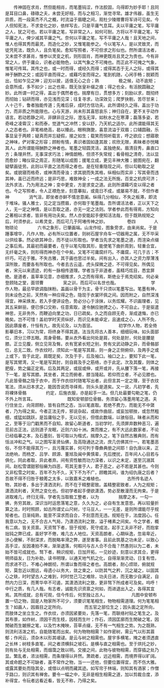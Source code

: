 <!-- { "loadSidebar": true } -->
　　传神固在求肖，然但能相肖，而笔墨钝涩，作法胶固，乌得即为妙手耶！且同是耳目口鼻，碌碌之夫，未尝无好相，而与之相习，渐觉寻常。雄才伟器，虽生无异质，而一段英杰不凡之概，时流溢于眉睫之间，观杜少陵赠曹将军诗可见矣。今人但知死法，不求变化之妙，依样写去，只是平庸气息耳。夫以平庸之笔，写平庸之人，犹之可也。若以平庸之笔，写非常之人，如何可耐。方将以不平庸之笔，写平庸之人，俾少减其平庸之气。奈何以平庸之笔，写不平庸之人哉！且天地之间，惟人也得其秀而最灵。而造化之妙，又惟笔能参之。今以笔写人，是以灵致灵，而徒凭死法，既负人，且负笔矣。愈知写照者，不可但求之形似也。然所谓活法者，又未尝不求甚肖，惟参以灵变之机，则形固肖，而神更既肖且灵之为贵也。今有非常之人，侪于庸众，识者必能物色，以其气象之不可掩也。而正此不可掩之气象，惟笔可传耳。其传之也，或一时而得，或经久而得；或得其态于无人之际，或得其神于酬酢之交；或因平直而得之，或藉巧变而得之。笔到机随，心闲手畅；脱颖而出，恰如乍见之神；迎刃以披，适值无心之合；熟
　　
　　极之候，动不逾矩；会意所成，多不如少；出之也易，既无张皇补缀之痕；得之也全，有活脱圆融之妙。此所谓一时之得，盖出于偶然者也。揣摩有日，贯想多方；刻励以求，既彻终而彻始；钻研而得，亦见浅而见深；往复寻求，功深效见；爬罗抉剔，苦尽甘来；人十己千，鲁者独能传道；先难后获，成时方信功夫。此所谓经久之得。盖出于功力，而非质之所能限也。心与天游，尚未形其喜怒哀乐；神归自在，更不关乎动作语言。若动若静之间，非肆非庄之际，澄泓无滓，如秋水之在寒潭；磊落多姿，若奇峰之凌霄汉；和而泰，觉道气之冲然；安以舒，乃天机之适尔。此所谓能得其无人之态者也。非笔格绝高，曷以臻此。眼稍旖旎，喜意流溢于双眉；口辅圆融，乐事显呈于两颊；疑真而并忘疑假，接之如生；载笑而惝听载言，呼之欲应；想寤歌之神味，俨对客之形容；顾盼有情，素识者固如逢其故；欢欣无限，素昧者亦恍睹其人。此所谓能得酬酢之神者也。笔墨之轻圆灵活，盖独绝矣。眉清目秀，鼻直口方；条理井然，无事深求巧法；神情朗畅，但须不失常规；看骨相之清奇，法以显而愈妙；睹仪容之周正，形随笔以成图；援笔立成，更见丰神大雅；披图宛在，翻疑擘画徒劳。此则以平直之法而得之者也。是在轻重隐现之间，但以勾勒取之足矣。或貌寝而格奇，或神清而骨浊；求其貌而失其格，纵相似而实非；写其骨而违其神，虽已近而终远；是非巧思，难致神全；一成之法无所施，百变之机庶可济；法外求法，乃为用法之神；变中更变，方是求变之道。此则所谓藉巧变以得之者也。今之写照者，令人正襟危坐，刻意摹拟，或竟日不成，或屡易不就，不但作者神
　　
　　消气沮，即坐者亦鲜不情怠意阑。纵得几分相似，不失之板滞，即流于堆垛。骚人雅士，见之定当攒眉，亦何取于笔墨哉。吾所谓活法者，正以天下之人，无一定之神情，是以吾取之道，亦无一定之法则。学者参此而有得焉，方知向之著相以求者，皆非有用功夫矣。然人亦安能起手便知活法哉，但于既熟规矩之后，时须参此，以希灵变，而后可几于阿堵传神之妙。
　　
　　卷四
　　　　人物琐论
　　
　　六书之象形，已肇画端。山龙作绘，图象旁求，由来尚矣。于是踵事增华，凡作人物，必有所以位置者，则树石屋宇舟车一切器用之属，无不毕采以供绘事。然必欲其神合，而不徒以形取也。学者当先求之笔墨之道，而渲染点缀之事后焉。其最初而最要者，在乎以笔勾取其形，能使笔下曲折周到，轻重合宜，无纤毫之失，则形得而神亦在个中矣。又笔不可庸腐纤巧。不庸腐，可几于古；不纤巧，可近于雅。不失古雅，其于画也思过半矣。间有出入，亦其人之资力厚薄浅深所致，而要各有所取也。今者去古云遥，虎头探微之迹，不可得见矣。所偶见者，宋元以来遗迹，的有一脉相传道理。学者当于非道者，虽精巧炫目，悉宜屏绝。是道者，虽草率见意，亦细推求，久之而有得焉，斯绝业于焉克绍矣。何必亲登顾陆之堂，面领曹
　　
　　吴之训，而后可以名世也哉。
　　　
　　　　学作人物，最忌早欲调脂抹粉。盖画以骨干为主，骨干只须以笔墨写出。笔墨有神，则未设色之前，天然有一种应得之色，隐现于衣裳环佩之间。因而附之，自然深浅得宜，神采焕发。若入手便讲设色，势必分心于涂抹，以务炫耀。不识画理者，见其五采鲜丽，便已侈口交称，任意索取，遂令酬应驰骋之心，不可自止。于是驱遣神思，无非务外，而鞭迫向里之功，日已疏矣。久之而自顾无奇，渐成退悔，亦已晚矣。岂不可惜！盖初学时天资纵好，而识见未能卓定，且速成之心，人所不免，因此隳废者，什恒有九，故先论及，以为首惩。
　　　
　　初学作人物，若全倚影摹旧本，习以为常，将终身不得其道。法当先将古人善本，细细玩味。如头面部位，须分三停五眼。周身骨骼，要从衣外看出何处是肩，何处是肘，何处是腰是膝。正立见腹，侧立见背及臀。衣有宽紧长短之别，势有文武动静之异，而骨骼部位，总无二致。作衣纹时，须知此一笔是写其肩，则一身之正侧俯仰，及两手之或上或下，皆于此定。肩既定矣，次及于手，后及袖口。袖口之上，要知下此一笔，是写其臂湾，又一笔是写其肘，则自肩及手之筋络，亦于此定。次及其腹，则体之肥瘦，势之偏正定焉。后及其两足，或屈或伸，或开或并，先从腰下落一笔，再接下一笔，是写其膝。其坐者，其立而俯者，膝当隆起。若仰而立者，不必见膝也。凡此皆骨骼之隐于衣中，而于作衣纹时随笔写出者，此但言其一定之理，至于衣纹笔法，须从旧本求之，能因吾说而寻绎焉，则头头是道矣。又一说，凡初学者，先将裸体骨骼
　　
　　约定，后施衣服，亦是起手一法。但几处最要勾勒之笔，仍不外上所言耳。
　　　
　　　　既知安顿部位骨骼，务须留心落墨用笔之道。夫行住坐立，向背顾盼，皆有自然之态，当以笔直取。若绝不费力，而能无不中綮者，乃为得之矣。今者正法无传，邪说杂起，或故作曲屈，或妄加顿挫，或忽然粗细，或猛如跳跃，是旨庸俗之手，无以见长，但借此数端，以骇俗目。昧者从而和之，至等于沿门戳黑而不自知。故留心斯道者，当初学时，先须屏弃数种恶习，遍觅前古正法，远则道子龙眠，近则六如十洲。类而推之，有不大远此数家者，不论已经临摹之本，及石墨刻，皆可取以为楷式，揣摩久之，笔下自然古雅典则，而有恬淡冲和之气。以之图写圣贤仙佛，及高隐通达之流，庶几仿佛其什一。若笔墨恶俗，不但不能得其万一，且污蔑实甚，何可列于尊彝典册之间耶！自仇唐以来，正法绝响，而杨芝、吕学、顾源、董旭及闽中黄慎辈，先后搅扰，百年间人心目若与俱化，同此者取，异此者弃。间有资性敏而功力深者，以识之未定，遂至沉溺其间。赵松雪谓甜邪俗癞为四恶，苟其无害于人，君子恶之，必不若是其甚也。今则又非松雪之时矣，百年不为不久，天下不为不广，顾瞻其间，谁为绍仇唐之后者？吾故不得不归咎于稂莠之太多，以致嘉禾之难植也。
　　　
　　古所传名迹人物，其妙者，多出于潇洒流利，而不在于精整密致。盖精整密致者，人为之规矩；潇洒流利者，天然之变化也。但初学者起手便欲潇洒，势必至散漫而无拘束。于是进取难几，终归无得。学者先当取极工整者，以为
　　
　　揣摩之本，一勾一拂，务穷其故，深识当时运思落笔之意，久久为之，必自有生发意思。再以较量折算之法，时时照顾，如古所谓丈山尺树，寸马豆人，一一无差，是则所谓能尽乎规矩者也。日渐纯熟，能至不深求而自合，不刻意而无违。规矩在手，法度因心。任我意以为之，无不合古人气局，乃潇洒流利之致，溢于楮素之间矣。今之学者，概有二病，皆关资禀。天资驽下者，狃于规矩，死守成法，起手工夫非不好，而抱挛拙钝之弊已成，虽好学不倦，难几古人地位。天资高朗者，心期纵逸，忽易卑近，涉心便解，不耐深求，而脱略率滑之弊，遂至害事。且前此筑基之功未足，以致心高手涩，反因凑拍不来，渐渐退落，何暇问与古人合不合哉？然愚则以为二者，未始不皆可成就也。驽下者，稍识规矩，日加开拓，一见妙迹，刻意以求其合，更得明师益友，日为补助，读书明理，以通天地气机之化，自得渐渐灵动，日复有悟，而求进不已，不难心神朗彻，所谓以鲁而得之者也。高朗者，耐心烦琐，俯就规矩，莫忽近以图远，毋遗小以务大，敛之束之，以防其气之矜，沉之凝之，以固其心之轶，时时望古人之难到，时时觉己习之难除，功夫日进，而无敢少自满足，自然内力日深，而菁华卒不可遏，其潇洒流利之致，更非驽下所成者可及矣。呜呼！中行之质，有几人哉。有志者，诚能先识资禀之何如，而进退出入之，各得其宜焉。其所成就，总有可观，信今传后，何至独让古人。
　　　
　　凡图中安顿布置一切之物，固是人物家所不可少，须要识笔笔相生，物物相需道理。何为笔笔相生？如画人，因眉目之定所向，
　　
　　而五官之部位生之；因头面之定所向，而肢体之坐立生之。作衣纹，亦须因紧要处，先落一笔，而联络衬贴之笔生之。及其布景，如作树，须因干而生枝，因枝而生叶；作石，须因匡廓而生閒破之笔，因閒破而生皴擦之笔，以及竹木掩映，苔草点缀，无不有一气相生之势。为之既熟，则流利活泼之机，自能随笔而出矣。何为物物相需？如作密树，需云气以形其蓊郁；作闲云，须杂木以形其叆叇。是云与树之相需也。屋宇多横笔，掩之者须透直之长林；树枝多直笔，间之者须横斜之坡石。是横与直之相需也。至于烘托之妙，则有处与无处相需，而烟霭之致以明。交接之间，此物与彼物相需，而穿插之处乃显。繁乱者，浓淡相需，而条理得以井然。萧疏者，远近相需，而境界得以旷阔。其或命题之不可缺者，虽不常作之物，当一一还他，但要位置得宜，而不伤大雅。或露其要处而隐其全，或借以点明而藏其迹。如写帘于林端，则知其有酒家；作僧于路口，则识其有禅舍。要令一幅之中，无非是相生相需之道，加以剪裁合度，添补得宜，令玩者远看近看，皆无不称，乃得之矣。
　　　
